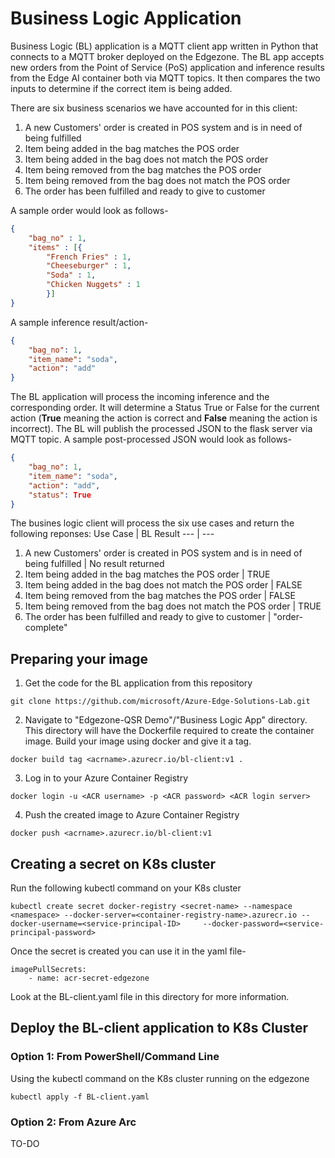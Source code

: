 # Business Logic Application

Business Logic (BL) application is a MQTT client app written in Python that connects to a MQTT broker deployed on the Edgezone. The BL app accepts new orders from the Point of Service (PoS) application and inference results from the Edge AI container both via MQTT topics. It then compares the two inputs to determine if the correct item is being added.  

There are six business scenarios we have accounted for in this client:
1. A new Customers' order is created in POS system and is in need of being fulfilled
2. Item being added in the bag matches the POS order
3. Item being added in the bag does not match the POS order
4. Item being removed from the bag matches the POS order
5. Item being removed from the bag does not match the POS order
6. The order has been fulfilled and ready to give to customer


A sample order would look as follows-
```json
{
    "bag_no" : 1, 
    "items" : [{
        "French Fries" : 1, 
        "Cheeseburger" : 1, 
        "Soda" : 1, 
        "Chicken Nuggets" : 1
        }]
}
```
A sample inference result/action-
```json
{
    "bag_no": 1, 
    "item_name": "soda", 
    "action": "add"
}
```
The BL application will process the incoming inference and the corresponding order. It will determine a Status True or False for the current action (**True** meaning the action is correct and **False** meaning the action is incorrect). The BL will publish the processed JSON to the flask server via MQTT topic.
A sample post-processed JSON would look as follows-
```json
{
    "bag_no": 1, 
    "item_name": "soda", 
    "action": "add",
    "status": True
}
```

The busines logic client will process the six use cases and return the following reponses:
Use Case | BL Result
--- | ---
1. A new Customers' order is created in POS system and is in need of being fulfilled | No result returned
2. Item being added in the bag matches the POS order | TRUE
3. Item being added in the bag does not match the POS order | FALSE
4. Item being removed from the bag matches the POS order | FALSE
5. Item being removed from the bag does not match the POS order | TRUE
6. The order has been fulfilled and ready to give to customer | "order-complete"


## Preparing your image
1. Get the code for the BL application from this repository

`git clone https://github.com/microsoft/Azure-Edge-Solutions-Lab.git`

2. Navigate to "Edgezone-QSR Demo"/"Business Logic App" directory. This directory will have the Dockerfile required to create the container image. Build your image using docker and give it a tag.

`docker build tag <acrname>.azurecr.io/bl-client:v1 .`

3. Log in to your Azure Container Registry

`docker login -u <ACR username> -p <ACR password> <ACR login server>`

4. Push the created image to Azure Container Registry

`docker push <acrname>.azurecr.io/bl-client:v1`

## Creating a secret on K8s cluster

Run the following kubectl command on your K8s cluster

`kubectl create secret docker-registry <secret-name> --namespace <namespace> --docker-server=<container-registry-name>.azurecr.io --docker-username=<service-principal-ID>     --docker-password=<service-principal-password>`

Once the secret is created you can use it in the yaml file-

```
imagePullSecrets:
    - name: acr-secret-edgezone
```
Look at the BL-client.yaml file in this directory for more information.

## Deploy the BL-client application to K8s Cluster

### Option 1: From PowerShell/Command Line
Using the kubectl command on the K8s cluster running on the edgezone

`kubectl apply -f BL-client.yaml`

### Option 2: From Azure Arc
TO-DO






